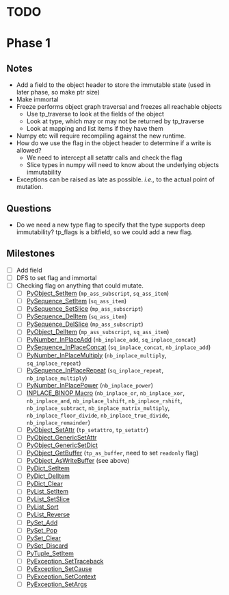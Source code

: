 # TODO

# Phase 1

## Notes

- Add a field to the object header to store the immutable state (used in later phase, so make ptr size)
- Make immortal
- Freeze performs object graph traversal and freezes all reachable objects
  * Use tp_traverse to look at the fields of the object
  * Look at type, which may or may not be returned by tp_traverse
  * Look at mapping and list items if they have them
- Numpy etc will require recompiling against the new runtime.
- How do we use the flag in the object header to determine if a write is allowed?
  * We need to intercept all setattr calls and check the flag
  * Slice types in numpy will need to know about the underlying objects immutability
- Exceptions can be raised as late as possible.  *i.e.,* to the actual point of mutation.


## Questions
- Do we need a new type flag to specify that the type supports deep immutability? tp_flags is a bitfield, so we could add a new flag.


## Milestones 
- [ ] Add field
- [ ] DFS to set flag and immortal
- [ ] Checking flag on anything that could mutate.
    - [ ] [PyObject_SetItem](Objects/abstract.c#L212) (`mp_ass_subscript`, `sq_ass_item`)
    - [ ] [PySequence_SetItem](Objects/abstract.c#1913) (`sq_ass_item`)
    - [ ] [PySequence_SetSlice](Objects/abstract.c#L1981) (`mp_ass_subscript`)
    - [ ] [PySequence_DelItem](Objects/abstract.c#L1948) (`sq_ass_item`)
    - [ ] [PySequence_DelSlice](Objects/abstract.c#L2004) (`mp_ass_subscript`)
    - [ ] [PyObject_DelItem](Objects/abstract.c#L246) (`mp_ass_subscript`, `sq_ass_item`)
    - [ ] [PyNumber_InPlaceAdd](Objects/abstract.c#L1248) (`nb_inplace_add`, `sq_inplace_concat`)
    - [ ] [PySequence_InPlaceConcat](Objects/abstract.c#L1800) (`sq_inplace_concat`, `nb_inplace_add`)
    - [ ] [PyNumber_InPlaceMultiply](Objects/abstract.c#L1273) (`nb_inplace_multiply`, `sq_inplace_repeat`)
    - [ ] [PySequence_InPlaceRepeat](Objects/abstract.c#L1829) (`sq_inplace_repeat`, `nb_inplace_multiply`)
    - [ ] [PyNumber_InPlacePower](Objects/abstract.c#L1302) (`nb_inplace_power`)
    - [ ] [INPLACE_BINOP Macro](Objects/abstract.c#L1233) (`nb_inplace_or`, `nb_inplace_xor`, `nb_inplace_and`, `nb_inplace_lshift`, `nb_inplace_rshift`, `nb_inplace_subtract`, `nb_inplace_matrix_multiply`, `nb_inplace_floor_divide`, `nb_inplace_true_divide`, `nb_inplace_remainder`)
    - [ ] [PyObject_SetAttr](Objects/object.c#L1162) (`tp_setattro`, `tp_setattr`)
    - [ ] [PyObject_GenericSetAttr](Objects/object.c#L1619)
    - [ ] [PyObject_GenericSetDict](Objects/object.c#L1625)
    - [ ] [PyObject_GetBuffer](Objects/abstract.c#L382) (`tp_as_buffer`, need to set `readonly` flag)
    - [ ] [PyObject_AsWriteBuffer](Objects/abstract.c#L355) (see above)
    - [ ] [PyDict_SetItem](Objects/dictobject.c#L1877)
    - [ ] [PyDict_DelItem](Objects/dictobject.c#L1972)
    - [ ] [PyDict_Clear](Objects/dictobject.c#L2063)
    - [ ] [PyList_SetItem](Objects/listobject.c#L272)
    - [ ] [PyList_SetSlice](Objects/listobject.c#L730)
    - [ ] [PyList_Sort](Objects/listobject.c#L2516)
    - [ ] [PyList_Reverse](Objects/listobject.c#L2545)
    - [ ] [PySet_Add](Objects/setobject.c#L2319)
    - [ ] [PySet_Pop](Objects/setobject.c#L2346)
    - [ ] [PySet_Clear](Objects/setobject.c#L2289)
    - [ ] [PySet_Discard](Objects/setobject.c#L2309)
    - [ ] [PyTuple_SetItem](Objects/tupleobject.c#L113)
    - [ ] [PyException_SetTraceback](Objects/exceptions.c#L387)
    - [ ] [PyException_SetCause](Objects/exceptions.c#L401)
    - [ ] [PyException_SetContext](Objects/exceptions.c#L417)
    - [ ] [PyException_SetArgs](Objects/exceptions.c#L430)
